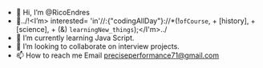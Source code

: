 - 👋 Hi, I’m @RicoEndres
- 👀../!<I’m> interested= 'in'//:{"codingAllDay"}://*(!`ofCourse`, +  [history], + [science], + (&) `learningNew_things`);</I'm>../
- 🌱 I’m currently learning Java Script.
- 💞️ I’m looking to collaborate on interview projects.
- 📫 How to reach me Email preciseperformance71@gmail.com

<!---
RicoEndres/RicoEndres is a ✨ special ✨ repository because its `README.md` (this file) appears on your GitHub profile.
You can click the Preview link to take a look at your changes.
--->
